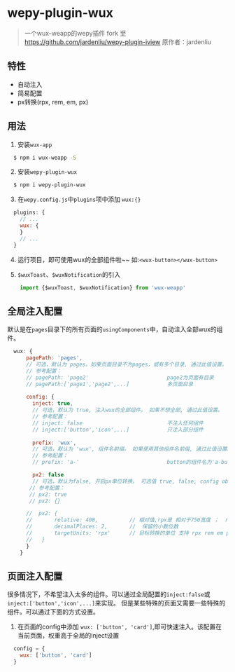 # wepy-plugin-wux
> 一个wux-weapp的wepy插件 fork 至 https://github.com/jardenliu/wepy-plugin-iview 原作者：jardenliu

## 特性
* 自动注入
* 简易配置
* px转换(rpx, rem, em, px)

## 用法
1. 安装`wux-app`
```bash
  $ npm i wux-weapp -S
```
2. 安装`wepy-plugin-wux`
```bash
  $ npm i wepy-plugin-wux
```
3. 在`wepy.config.js`中`plugins`项中添加 `wux:{}`
```javascript
  plugins: {
    // ...
    wux: {
    }
    // ...
  }
```
4. 运行项目，即可使用wux的全部组件啦~~   如:`<wux-button></wux-button>`

5. `$wuxToast`、`$wuxNotification`的引入
```javascript
    import {$wuxToast, $wuxNotification} from 'wux-weapp'
```

## 全局注入配置

默认是在`pages`目录下的所有页面的`usingComponents`中，自动注入全部wux的组件。
```javascript
  wux: {
      pagePath: 'pages',
      // 可选，默认为 pages。如果页面目录不为pages，或有多个目录, 通过此值设置。
      // 参考配置：
      // pagePath: 'page2'                         page2为页面有目录
      // pagePath:['page1','page2',...]            多页面目录
         
      config: {
        inject: true,
        // 可选，默认为 true, 注入wux的全部组件。 如果不想全部, 通过此值设置。
        // 参考配置：
        // inject: false                           不注入任何组件 
        // inject:['button','icon',...]            只注入部分组件
                
        prefix: 'wux',
        // 可选，默认为 'wux', 组件名前缀。 如果使用其他组件名前缀, 通过此值设置。
        // 参考配置：
        // prefix: 'a-'                            button的组件名为'a-button'

        px2: false  
        // 可选，默认为false, 开启px单位转换。 可选值 true, false, config object {...}
       // 参考配置：
       // px2: true
       // px2: {}

      //  px2: {
      //       relative: 400,          // 相对值,rpx是 相对于750宽度 ；  rem，em 是相对的 font-size
      //       decimalPlaces: 2,       //  保留的小数位数
      //       targetUnits: 'rpx'      // 目标转换的单位 支持 rpx rem em px
      //   }
      }
    }
```

## 页面注入配置

很多情况下，不希望注入太多的组件。可以通过全局配置的`inject:false`或`inject:['button','icon',...]`来实现。
但是某些特殊的页面又需要一些特殊的组件。可以通过下面的方式设置。

1. 在页面的config中添加 `wux: ['button', 'card']`,即可快速注入。该配置在当前页面，权重高于全局的inject设置
```javascript
  config = {
    wux: ['button', 'card']
  }

```
